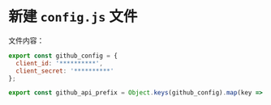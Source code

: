 # 新建 `config.js` 文件

文件内容：

``` JavaScript
export const github_config = {
  client_id: '**********',
  client_secret: '**********'
};

export const github_api_prefix = Object.keys(github_config).map(key => `${key}=${github_config[key]}`).join('&');
```